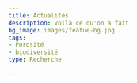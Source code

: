 ```yaml
---
title: Actualités
description: Voilà ce qu'on a fait
bg_image: images/featue-bg.jpg
tags:
- Porosité
- biodiversité
type: Recherche

---
```

